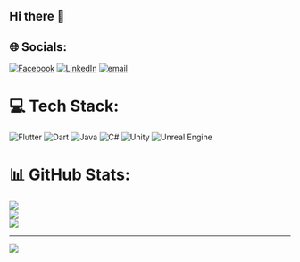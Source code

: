 ## Hi there 👋

<!--
**Mohsin832/Mohsin832** is a ✨ _special_ ✨ repository because its `README.md` (this file) appears on your GitHub profile.

Here are some ideas to get you started: 

- 🔭 I’m currently working on ...
- 🌱 I’m currently learning ...
- 👯 I’m looking to collaborate on ...
- 🤔 I’m looking for help with ...
- 💬 Ask me about ...
- 📫 How to reach me: ...
- 😄 Pronouns: ...
- ⚡ Fun fact: ...
-->


## 🌐 Socials:
[![Facebook](https://img.shields.io/badge/Facebook-%231877F2.svg?logo=Facebook&logoColor=white)]([https://facebook.com/Muhammadmohsin](https://www.facebook.com/profile.php?id=100010514954334)) [![LinkedIn](https://img.shields.io/badge/LinkedIn-%230077B5.svg?logo=linkedin&logoColor=white)]([https://linkedin.com/in/MuhammadMohsin](https://www.linkedin.com/in/muhammad-mohsin-8441a3247/)) [![email](https://img.shields.io/badge/Email-D14836?logo=gmail&logoColor=white)](mailto:mm8116900@gmail.com) 

# 💻 Tech Stack:
![Flutter](https://img.shields.io/badge/Flutter-%2302569B.svg?style=for-the-badge&logo=Flutter&logoColor=white) ![Dart](https://img.shields.io/badge/dart-%230175C2.svg?style=for-the-badge&logo=dart&logoColor=white) ![Java](https://img.shields.io/badge/java-%23ED8B00.svg?style=for-the-badge&logo=openjdk&logoColor=white) ![C#](https://img.shields.io/badge/c%23-%23239120.svg?style=for-the-badge&logo=csharp&logoColor=white) ![Unity](https://img.shields.io/badge/unity-%23000000.svg?style=for-the-badge&logo=unity&logoColor=white) ![Unreal Engine](https://img.shields.io/badge/unrealengine-%23313131.svg?style=for-the-badge&logo=unrealengine&logoColor=white)
# 📊 GitHub Stats:
![](https://github-readme-stats.vercel.app/api?username=Mohsin823&theme=dark&hide_border=false&include_all_commits=false&count_private=false)<br/>
![](https://nirzak-streak-stats.vercel.app/?user=Mohsin823&theme=dark&hide_border=false)<br/>
![](https://github-readme-stats.vercel.app/api/top-langs/?username=Mohsin823&theme=dark&hide_border=false&include_all_commits=false&count_private=false&layout=compact)

---
[![](https://visitcount.itsvg.in/api?id=Mohsin823&icon=0&color=0)](https://visitcount.itsvg.in)

<!-- Proudly created with GPRM ( https://gprm.itsvg.in ) -->
